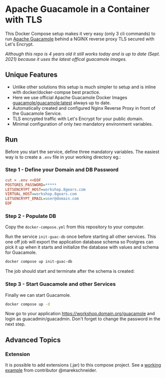 # Apache Guacamole in a Container with TLS

This Docker Compose setup makes it very easy (only 3 cli commands) to run [Apache Guacamole](https://guacamole.incubator.apache.org/) behind a NGINX reverse proxy TLS secured with Let's Encrypt.

*Although this repo is 4 years old it still works today and is up to date (Sept. 2021) because it uses the latest offical guacamole images.*

## Unique Features

* Unlike other solutions this setup is much simpler to setup and is inline with docker/docker-compse best practice.
* Here we use official Apache Guacamole Docker Images [guacamole/guacamole:latest](https://hub.docker.com/r/guacamole/) always up to date.
* Automatically created and configured Nginx Reverse Proxy in front of the Guacamole Service.
* TLS encrypted traffic with Let's Encrypt for your public domain.
* Minimal configuration of only *two* mandatory environment variables.

## Run

Before you start the service, define three mandatory variables.
The easiest way is to create a `.env` file in your working directory eg.:

### Step 1 - Define your Domain and DB Password

```ini
cut > .env <<EOF
POSTGRES_PASSWORD=*****
LETSENCRYPT_HOST=workshop.8gears.com
VIRTUAL_HOST=workshop.8gears.com
LETSENCRYPT_EMAIL=user@domain.com
EOF
```

### Step 2 - Populate DB

Copy the `docker-compose.yml` from this repository to your computer.

Run the service `init-guac-db` once before starting all other services. This one off job will export the application database schema so Postgres can pick it up when it starts and initialize the database with values and schema for Guacamole.

```sh
docker compose up init-guac-db
```

The job should start and terminate after the schema is created:

### Step 3 - Start Guacamole and other Services

Finally we can start Guacamole.

```sh
docker compose up -d
```

Now go to your application <https://workshop.domain.org/guacamole> and login as guacadmin/guacadmin.
Don't forget to change the password in the next step.

## Advanced Topics

### Extension

It is possible to add extensions (.jar) to this compose project.
See a [working example](https://github.com/8gears/containerized-guacamole/issues/3#issuecomment-932015027) from contributor @marekschneider.
